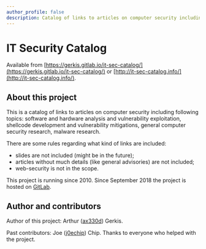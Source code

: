 ```yaml
---
author_profile: false
description: Catalog of links to articles on computer security including topics like software and hardware analysis and exploitation, vulnerability development, malware.
---
```


# IT Security Catalog

Available from [https://gerkis.gitlab.io/it-sec-catalog/](https://gerkis.gitlab.io/it-sec-catalog/) or [http://it-sec-catalog.info/](http://it-sec-catalog.info/).

## About this project

This is a catalog of links to articles on computer security including following topics: software and hardware analysis and vulnerability exploitation, shellcode development and vulnerability mitigations, general computer security research, malware research.

There are some rules regarding what kind of links are included:

* slides are not included (might be in the future);
* articles without much details (like general advisories) are not included;
* web-security is not in the scope.

This project is running since 2010. Since September 2018 the project is hosted on [GitLab](https://gitlab.com/Gerkis/it-sec-catalog).

## Author and contributors

Author of this project: Arthur ([ax330d](https://twitter.com/ax330d)) Gerkis.

Past contributors: Joe ([j0echip](https://twitter.com/j0echip)) Chip.
Thanks to everyone who helped with the project.

